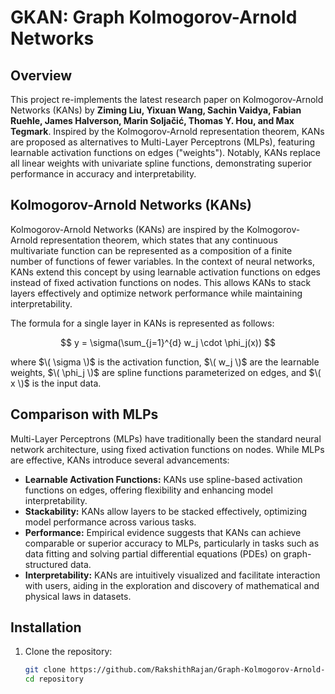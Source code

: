 # GKAN: Graph Kolmogorov-Arnold Networks

## Overview

This project re-implements the latest research paper on Kolmogorov-Arnold Networks (KANs) by **Ziming Liu, Yixuan Wang, Sachin Vaidya, Fabian Ruehle, James Halverson, Marin Soljačić, Thomas Y. Hou, and Max Tegmark**. Inspired by the Kolmogorov-Arnold representation theorem, KANs are proposed as alternatives to Multi-Layer Perceptrons (MLPs), featuring learnable activation functions on edges ("weights"). Notably, KANs replace all linear weights with univariate spline functions, demonstrating superior performance in accuracy and interpretability.

## Kolmogorov-Arnold Networks (KANs)

Kolmogorov-Arnold Networks (KANs) are inspired by the Kolmogorov-Arnold representation theorem, which states that any continuous multivariate function can be represented as a composition of a finite number of functions of fewer variables. In the context of neural networks, KANs extend this concept by using learnable activation functions on edges instead of fixed activation functions on nodes. This allows KANs to stack layers effectively and optimize network performance while maintaining interpretability.

The formula for a single layer in KANs is represented as follows:

$$
y = \sigma(\sum_{j=1}^{d} w_j \cdot \phi_j(x))
$$

where $\( \sigma \)$ is the activation function, $\( w_j \)$ are the learnable weights, $\( \phi_j \)$ are spline functions parameterized on edges, and $\( x \)$ is the input data.

## Comparison with MLPs

Multi-Layer Perceptrons (MLPs) have traditionally been the standard neural network architecture, using fixed activation functions on nodes. While MLPs are effective, KANs introduce several advancements:

- **Learnable Activation Functions:** KANs use spline-based activation functions on edges, offering flexibility and enhancing model interpretability.
- **Stackability:** KANs allow layers to be stacked effectively, optimizing model performance across various tasks.
- **Performance:** Empirical evidence suggests that KANs can achieve comparable or superior accuracy to MLPs, particularly in tasks such as data fitting and solving partial differential equations (PDEs) on graph-structured data.
- **Interpretability:** KANs are intuitively visualized and facilitate interaction with users, aiding in the exploration and discovery of mathematical and physical laws in datasets.

## Installation

1. Clone the repository:

   ```bash
   git clone https://github.com/RakshithRajan/Graph-Kolmogorov-Arnold-Networks.git
   cd repository
